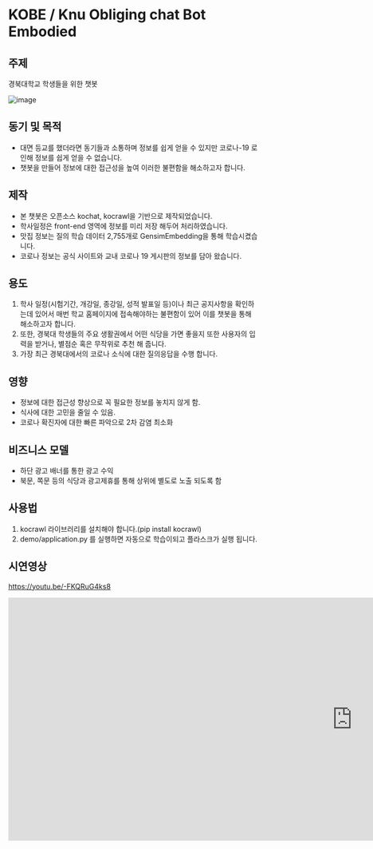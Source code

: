 # KOBE / Knu Obliging chat Bot Embodied


## 주제

경북대학교 학생들을 위한 챗봇

![image](https://user-images.githubusercontent.com/62656584/126735166-3537bd59-0f08-422b-a200-2a1941fcec21.png)



## 동기 및 목적

- 대면 등교를 했더라면 동기들과 소통하며 정보를 쉽게 얻을 수 있지만 코로나-19 로 인해 정보를 쉽게 얻을 수 없습니다.
- 챗봇을 만들어 정보에 대한 접근성을 높여 이러한 불편함을 해소하고자 합니다.

## 제작
- 본 챗봇은 오픈소스 kochat, kocrawl을 기반으로 제작되었습니다.
- 학사일정은 front-end 영역에 정보를 미리 저장 해두어 처리하였습니다.
- 맛집 정보는 질의 학습 데이터 2,755개로 GensimEmbedding을 통해 학습시켰습니다.
- 코로나 정보는 공식 사이트와 교내 코로나 19 게시판의 정보를 담아 왔습니다.

## 용도

1) 학사 일정(시험기간, 개강일, 종강일, 성적 발표일 등)이나 최근 공지사항을 확인하는데 있어서 매번 학교 홈페이지에 접속해야하는 불편함이 있어 이를 챗봇을 통해 해소하고자 합니다.
2) 또한, 경북대 학생들의 주요 생활권에서 어떤 식당을 가면 좋을지 또한 사용자의 입력을 받거나, 별점순 혹은 무작위로 추천 해 줍니다.
3) 가장 최근 경북대에서의 코로나 소식에 대한 질의응답을 수행 합니다.

## 영향

- 정보에 대한 접근성 향상으로 꼭 필요한 정보를 놓치지 않게 함.
- 식사에 대한 고민을 줄일 수 있음.
- 코로나 확진자에 대한 빠른 파악으로 2차 감염 최소화
 

## 비즈니스 모델

- 하단 광고 배너를 통한 광고 수익
- 북문, 쪽문 등의 식당과 광고제휴를 통해 상위에 별도로 노출 되도록 함

## 사용법

1. kocrawl 라이브러리를 설치해야 합니다.(pip install kocrawl)
2. demo/application.py 를 실행하면 자동으로 학습이되고 플라스크가 실행 됩니다.
 
## 시연영상

https://youtu.be/-FKQRuG4ks8
<iframe width="1380" height="487" src="https://www.youtube.com/embed/-FKQRuG4ks8" title="YouTube video player" frameborder="0" allow="accelerometer; autoplay; clipboard-write; encrypted-media; gyroscope; picture-in-picture" allowfullscreen></iframe>
